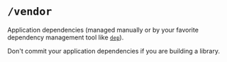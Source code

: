 # `/vendor`

Application dependencies (managed manually or by your favorite dependency management tool like [`dep`](https://github.com/golang/dep)).

Don't commit your application dependencies if you are building a library.
